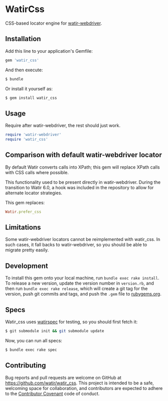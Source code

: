 # WatirCss

CSS-based locator engine for [watir-webdriver](https://github.com/watir/watir-webdriver).

## Installation

Add this line to your application's Gemfile:

```ruby
gem 'watir_css'
```

And then execute:

```bash
$ bundle
```

Or install it yourself as:

```bash
$ gem install watir_css
```

## Usage

Require after watir-webdriver, the rest should just work.

```ruby
require 'watir-webdriver'
require 'watir_css'
```

## Comparison with default watir-webdriver locator

By default Watir converts calls into XPath; this gem will replace XPath calls
with CSS calls where possible.

This functionality used to be present directly in watir-webdriver. During
the transition to Watir 6.0, a hook was included in the repository to 
allow for alternate locator strategies.

This gem replaces:

```ruby
Watir.prefer_css
```

## Limitations

Some watir-webdriver locators cannot be reimplemented with watir_css. In such cases,
it fall backs to watir-webdriver, so you should be able to migrate pretty easily.

## Development

To install this gem onto your local machine, run `bundle exec rake install`.
To release a new version, update the version number in `version.rb`,
and then run `bundle exec rake release`, which will create a git tag for the version,
push git commits and tags, and push the `.gem` file to [rubygems.org](https://rubygems.org).

## Specs

Watir_css uses [watirspec](https://github.com/watir/watirspec) for testing, so
you should first fetch it:

```bash
$ git submodule init && git submodule update
```

Now, you can run all specs:

```bash
$ bundle exec rake spec
```

## Contributing

Bug reports and pull requests are welcome on GitHub at https://github.com/watir/watir_css.
This project is intended to be a safe, welcoming space for collaboration,
and contributors are expected to adhere to the [Contributor Covenant](contributor-covenant.org) code of conduct.
